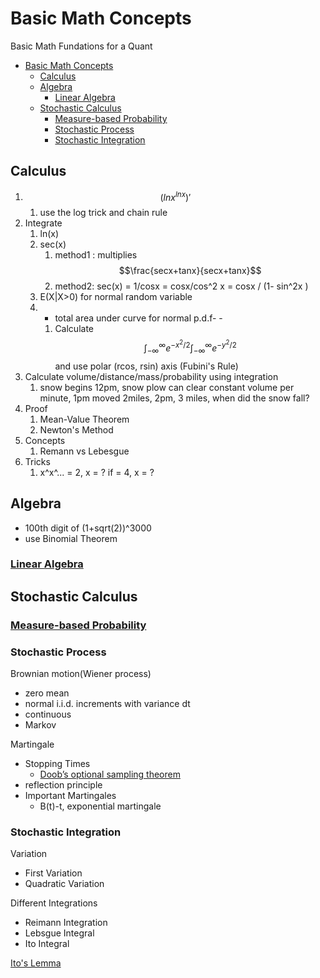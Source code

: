 # Basic Math Concepts

Basic Math Fundations for a Quant

- [Basic Math Concepts](#basic-math-concepts)
  - [Calculus](#calculus)
  - [Algebra](#algebra)
    - [Linear Algebra](#linear-algebra)
  - [Stochastic Calculus](#stochastic-calculus)
    - [Measure-based Probability](#measure-based-probability)
    - [Stochastic Process](#stochastic-process)
    - [Stochastic Integration](#stochastic-integration)

## Calculus

1. $$(lnx^{lnx})'$$
   1. use the log trick and chain rule
2. Integrate
   1. ln\(x\)
   2. sec\(x\) 
      1. method1 : multiplies $$\frac{secx+tanx}{secx+tanx}$$
      2. method2: sec\(x\) = 1/cosx = cosx/cos^2 x = cosx / \(1- sin^2x \)
   3. E\(X\|X&gt;0\) for normal random variable
   4. - total area under curve for normal p.d.f- - 
      1. Calculate $$\int_{-\infty}^{\infty} e^{-x^2/2} \int_{-\infty}^{\infty} e^{-y^2/2}$$ and use polar \(rcos, rsin\) axis \(Fubini's Rule\)
3. Calculate volume/distance/mass/probability using integration
   1. snow begins 12pm, snow plow can clear constant volume per minute, 1pm moved 2miles, 2pm, 3 miles, when did the snow fall?
4. Proof
   1. Mean-Value Theorem
   2. Newton's Method
5. Concepts
   1. Remann vs Lebesgue
6. Tricks
   1. x^x^... = 2, x = ? if = 4, x = ?

## Algebra

-  100th digit of \(1+sqrt\(2\)\)^3000
  -  use Binomial Theorem

### [Linear Algebra](https://xinheliu.github.io/MachineLearning/math/linear-algebra.html)

## Stochastic Calculus

### [Measure-based Probability](https://xinheliu.github.io/MachineLearning/math/math.html#probability)

### Stochastic Process

Brownian motion(Wiener process)

- zero mean
- normal i.i.d. increments with variance dt
- continuous
- Markov

Martingale

- Stopping Times
  - [Doob’s optional sampling theorem](https://en.wikipedia.org/wiki/Optional_stopping_theorem?wprov=sfti1)
-  reflection principle
-  Important Martingales
   -  B\(t\)-t, exponential martingale

### Stochastic Integration

Variation

- First Variation
- Quadratic Variation

Different Integrations

- Reimann Integration
- Lebsgue Integral
- Ito Integral

[Ito's Lemma](https://en.wikipedia.org/wiki/It%C3%B4's_lemma?wprov=sfti1)